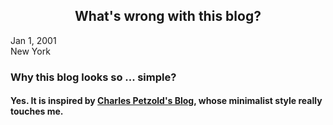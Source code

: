<h2 style="text-align: center;">What's wrong with this blog?</h2>
<p class="right">Jan 1, 2001<br />New York</p>

### Why this blog looks so ... **simple**?
#### Yes. It is inspired by [Charles Petzold's Blog](https://www.charlespetzold.com), whose minimalist style really touches me.

